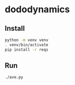 # dododynamics

## Install

```sh
python -m venv venv
. venv/bin/activate
pip install -r reqs
```

## Run

```sh
./ave.py
```
